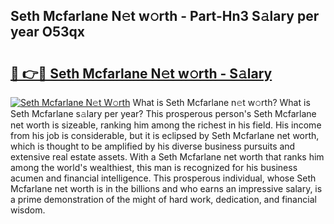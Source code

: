 ## Seth Mcfarlane N𝚎t w𝚘rth - Part-Hn3 S𝚊lary per year O53qx

# <h2><a href="http://gc4pc0p.nevu.top/?p=Seth+Mcfarlane">🔗 👉🔴 Seth Mcfarlane N𝚎t w𝚘rth - S𝚊lary</a></h2>

[![Seth Mcfarlane N𝚎t W𝚘rth](https://i.imgur.com/Oavwk0R.jpeg)](http://gc4pc0p.nevu.top/?p=Seth+Mcfarlane)
What is Seth Mcfarlane n𝚎t w𝚘rth? What is Seth Mcfarlane s𝚊lary per year?
This prosperous person's Seth Mcfarlane net worth is sizeable, ranking him among the richest in his field. His income from his job is considerable, but it is eclipsed by Seth Mcfarlane net worth, which is thought to be amplified by his diverse business pursuits and extensive real estate assets. With a Seth Mcfarlane net worth that ranks him among the world's wealthiest, this man is recognized for his business acumen and financial intelligence. This prosperous individual, whose Seth Mcfarlane net worth is in the billions and who earns an impressive salary, is a prime demonstration of the might of hard work, dedication, and financial wisdom.
